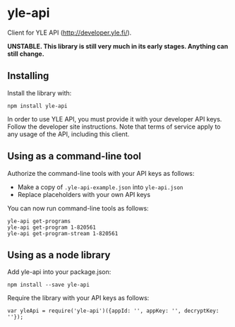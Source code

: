 # yle-api

Client for YLE API (<http://developer.yle.fi/>).

**UNSTABLE. This library is still very much in its early stages. Anything can still change.**

## Installing

Install the library with:

	npm install yle-api

In order to use YLE API, you must provide it with your developer API keys. Follow the developer site instructions. Note that terms of service apply to any usage of the API, including this client.

## Using as a command-line tool

Authorize the command-line tools with your API keys as follows:

- Make a copy of `.yle-api-example.json` into `yle-api.json`
- Replace placeholders with your own API keys

You can now run command-line tools as follows:

	yle-api get-programs
	yle-api get-program 1-820561
	yle-api get-program-stream 1-820561

## Using as a node library

Add yle-api into your package.json:

	npm install --save yle-api

Require the library with your API keys as follows:

	var yleApi = require('yle-api')({appId: '', appKey: '', decryptKey: ''});

